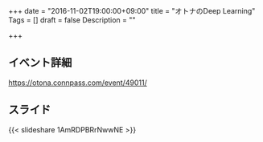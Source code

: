 +++
date = "2016-11-02T19:00:00+09:00"
title = "オトナのDeep Learning"
Tags = []
draft = false
Description = ""

+++


## イベント詳細
https://otona.connpass.com/event/49011/

## スライド
{{< slideshare 1AmRDPBRrNwwNE >}}
